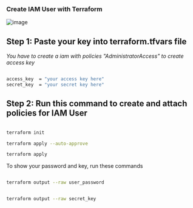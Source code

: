 ### Create IAM User with Terraform

![image](https://github.com/DatNguyen2711/AWS_IAM_User_Terraform/assets/81822483/6d4de583-4b8a-4704-9988-0f5d87f996bc)

## Step 1: Paste your key into terraform.tfvars file

_You have to create a iam with policies "AdministratorAccess" to create access key_

```bash

access_key  = "your access key here"
secret_key  = "your secret key here"

```

## Step 2: Run this command to create and attach policies for IAM User

```bash

terraform init

terraform apply --auto-approve

terraform apply

```

To show your password and key, run these commands

```bash

terraform output --raw user_password


terraform output --raw secret_key


```
